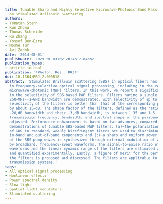 ```yaml
---
title: Tunable Sharp and Highly Selective Microwave-Photonic Band-Pass Filters Based
  on Stimulated Brillouin Scattering
authors:
- Yonatan Stern
- Kun Zhong
- Thomas Schneider
- Ru Zhang
- Yossef Ben-Ezra
- Moshe Tur
- Avi Zadok
date: '2014-08-01'
publishDate: '2025-01-03T02:26:48.218435Z'
publication_types:
- article-journal
publication: '*Photon. Res., PRJ*'
doi: 10.1364/PRJ.2.000B18
abstract: 'Stimulated Brillouin scattering (SBS) in optical fibers has long been used
  in frequency-selective optical signal processing, including in the realization of
  microwave-photonic (MWP) filters. In this work, we report a significant enhancement
  in the selectivity of SBS-based MWP filters. Filters having a single passband of
  250~MHz--1~GHz bandwidth are demonstrated, with selectivity of up to 44~dB. The
  selectivity of the filters is better than that of the corresponding previous arrangements
  by about 15~dB. The shape factor of the filters, defined as the ratio between their
  -20,dB bandwidth and their -3,dB bandwidth, is between 1.35 and 1.5. The central
  transmission frequency, bandwidth, and spectral shape of the passband are all independently
  adjusted. Performance enhancement is based on two advances, compared with previous
  demonstrations of tunable SBS-based MWP filters: (a)~the polarization attributes
  of SBS in standard, weakly birefringent fibers are used to discriminate between
  in-band and out-of-band components and (b)~a sharp and uniform power spectral density
  of the SBS pump waves is synthesized through external modulation of an optical carrier
  by broadband, frequency-swept waveforms. The signal-to-noise ratio of filtered radio-frequency
  waveforms and the linear dynamic range of the filters are estimated analytically
  and quantified experimentally. Lastly, a figure of merit for the performance of
  the filters is proposed and discussed. The filters are applicable to radio-over-fiber
  transmission systems.'
tags:
- All optical signal processing
- Nonlinear effects
- Power spectral density
- Slow light
- Spatial light modulators
- Stimulated scattering
---
```

